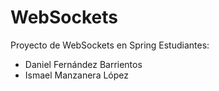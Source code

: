 # WebSockets
Proyecto de WebSockets en Spring
Estudiantes:
- Daniel Fernández Barrientos
- Ismael Manzanera López
